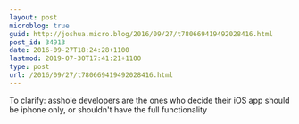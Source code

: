 ```yaml
---
layout: post
microblog: true
guid: http://joshua.micro.blog/2016/09/27/t780669419492028416.html
post_id: 34913
date: 2016-09-27T18:24:28+1100
lastmod: 2019-07-30T17:41:21+1100
type: post
url: /2016/09/27/t780669419492028416.html
---
```

To clarify: asshole developers are the ones who decide their iOS app should be iphone only, or shouldn't have the full functionality
